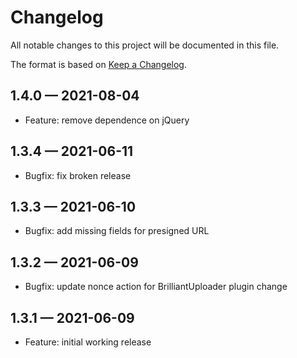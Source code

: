 # Changelog

All notable changes to this project will be documented in this file.

The format is based on [Keep a Changelog](https://keepachangelog.com/en/1.0.0/).

## 1.4.0 — 2021-08-04

- Feature: remove dependence on jQuery

## 1.3.4 — 2021-06-11

- Bugfix: fix broken release

## 1.3.3 — 2021-06-10

- Bugfix: add missing fields for presigned URL

## 1.3.2 — 2021-06-09

- Bugfix: update nonce action for BrilliantUploader plugin change

## 1.3.1 — 2021-06-09

- Feature: initial working release
